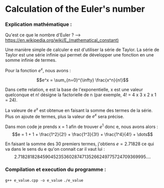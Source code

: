 # Calculation of the Euler's number

### Explication mathématique :

Qu'est ce que le nombre d'Euler ? 
    --> https://en.wikipedia.org/wiki/E_(mathematical_constant)

Une manière simple de calculer e est d'utiliser la série de Taylor.
La série de Taylor est une série infinie qui permet de développer une fonction en une somme infinie de termes. 

Pour la fonction $e^x$, nous avons :

$$e^x = \sum_{n=0}^{\infty} \frac{x^n}{n!}$$

Dans cette relation, e est la base de l'exponentielle, x est une valeur quelconque et n! désigne la factorielle de n (par exemple, 4! = 4 x 3 x 2 x 1 = 24). <br>

La valeure de $e^x$ est obtenue en faisant la somme des termes de la série. Plus on ajoute de termes, plus la valeur de $e^x$ sera précise.

Dans mon code je prends x = 1 afin de trouver $e^1$ donc e, nous avons alors : 
$$e = 1 + 1 + \frac{1^2}{2!} + \frac{1^3}{3!} + \frac{1^4}{4!} + \dots$$

En faisant la somme des 30 premiers termes, j'obtiens $e = 2.71828$ ce qui va dans le sens du e qu'on connait car il vaut lui : $$2.71828182845904523536028747135266249775724709369995.... $$

### Compilation et execution du programme :

```g++ e_value.cpp -o e_value```
```./e_value```
